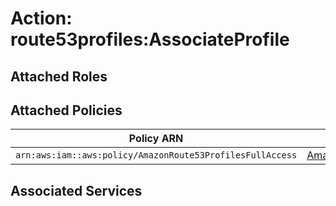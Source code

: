 # Action: route53profiles:AssociateProfile

## Attached Roles

## Attached Policies

| Policy ARN | Policy Name |
|------------|-------------|
| `arn:aws:iam::aws:policy/AmazonRoute53ProfilesFullAccess` | [AmazonRoute53ProfilesFullAccess](../policies.md#amazonroute53profilesfullaccess) |

## Associated Services


